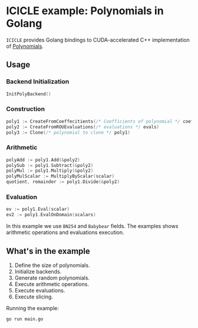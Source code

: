 # ICICLE example: Polynomials in Golang

`ICICLE` provides Golang bindings to CUDA-accelerated C++ implementation of [Polynomials](https://dev.ingonyama.com/api/cpp/polynomials/overview).

## Usage
### Backend Initialization
```go
InitPolyBackend()
```
### Construction

```go
poly1 := CreateFromCoeffecitients(/* Coefficients of polynomial */ coeffs)
poly2 := CreateFromROUEvaluations(/* evaluations */ evals)
poly3 := Clone(/* polynomial to clone */ poly1)
```

### Arithmetic

```go
polyAdd := poly1.Add(&poly2)
polySub := poly1.Subtract(&poly2)
polyMul := poly1.Multiply(&poly2)
polyMulScalar := MultiplyByScalar(scalar)
quotient, remainder := poly1.Divide(&poly2)
```

### Evaluation

```go
ev := poly1.Eval(scalar)
ev2 := poly1.EvalOnDomain(scalars)
```

In this example we use `BN254` and `Babybear` fields. The examples shows arithmetic operations and evaluations execution.

## What's in the example

1. Define the size of polynomials. 
2. Initialize backends.
3. Generate random polynomials.
4. Execute arithmetic operations.
5. Execute evaluations.
6. Execute slicing.

Running the example:
```sh
go run main.go
```